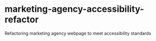 # marketing-agency-accessibility-refactor
Refactoring marketing agency webpage to meet accessibility standards
